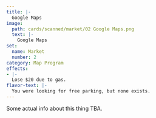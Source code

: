 ```yaml
---
title: |-
  Google Maps
image: 
  path: cards/scanned/market/02 Google Maps.png
  text: |-
    Google Maps
set:
  name: Market
  number: 2
category: Map Program
effects: 
- |-
  Lose $20 due to gas.
flavor-text: |-
  You were looking for free parking, but none exists.
---
```

Some actual info about this thing TBA.

